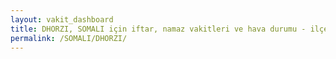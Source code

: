 ```yaml
---
layout: vakit_dashboard
title: DHORZI, SOMALI için iftar, namaz vakitleri ve hava durumu - ilçe/eyalet seç
permalink: /SOMALI/DHORZI/
---
```


<script type="text/javascript">
  var GLOBAL_COUNTRY = 'SOMALI';
  var GLOBAL_CITY = 'DHORZI';
  var GLOBAL_STATE = '';
  var lat = 72;
  var lon = 21;
</script>
